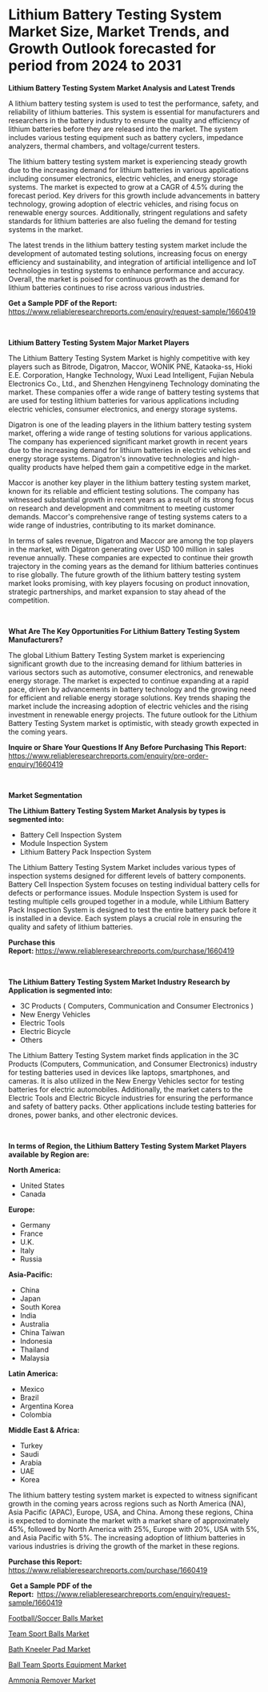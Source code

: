 <p><h1>Lithium Battery Testing System Market Size, Market Trends, and Growth Outlook forecasted for period from 2024 to 2031</h1></p><p><strong>Lithium Battery Testing System Market Analysis and Latest Trends</strong></p>
<p><p>A lithium battery testing system is used to test the performance, safety, and reliability of lithium batteries. This system is essential for manufacturers and researchers in the battery industry to ensure the quality and efficiency of lithium batteries before they are released into the market. The system includes various testing equipment such as battery cyclers, impedance analyzers, thermal chambers, and voltage/current testers.</p><p>The lithium battery testing system market is experiencing steady growth due to the increasing demand for lithium batteries in various applications including consumer electronics, electric vehicles, and energy storage systems. The market is expected to grow at a CAGR of 4.5% during the forecast period. Key drivers for this growth include advancements in battery technology, growing adoption of electric vehicles, and rising focus on renewable energy sources. Additionally, stringent regulations and safety standards for lithium batteries are also fueling the demand for testing systems in the market.</p><p>The latest trends in the lithium battery testing system market include the development of automated testing solutions, increasing focus on energy efficiency and sustainability, and integration of artificial intelligence and IoT technologies in testing systems to enhance performance and accuracy. Overall, the market is poised for continuous growth as the demand for lithium batteries continues to rise across various industries.</p></p>
<p><strong>Get a Sample PDF of the Report:&nbsp;</strong> <a href="https://www.reliableresearchreports.com/enquiry/request-sample/1660419">https://www.reliableresearchreports.com/enquiry/request-sample/1660419</a></p>
<p>&nbsp;</p>
<p><strong>Lithium Battery Testing System Major Market Players</strong></p>
<p><p>The Lithium Battery Testing System Market is highly competitive with key players such as Bitrode, Digatron, Maccor, WONIK PNE, Kataoka-ss, Hioki E.E. Corporation, Hangke Technology, Wuxi Lead Intelligent, Fujian Nebula Electronics Co., Ltd., and Shenzhen Hengyineng Technology dominating the market. These companies offer a wide range of battery testing systems that are used for testing lithium batteries for various applications including electric vehicles, consumer electronics, and energy storage systems.</p><p>Digatron is one of the leading players in the lithium battery testing system market, offering a wide range of testing solutions for various applications. The company has experienced significant market growth in recent years due to the increasing demand for lithium batteries in electric vehicles and energy storage systems. Digatron's innovative technologies and high-quality products have helped them gain a competitive edge in the market.</p><p>Maccor is another key player in the lithium battery testing system market, known for its reliable and efficient testing solutions. The company has witnessed substantial growth in recent years as a result of its strong focus on research and development and commitment to meeting customer demands. Maccor's comprehensive range of testing systems caters to a wide range of industries, contributing to its market dominance.</p><p>In terms of sales revenue, Digatron and Maccor are among the top players in the market, with Digatron generating over USD 100 million in sales revenue annually. These companies are expected to continue their growth trajectory in the coming years as the demand for lithium batteries continues to rise globally. The future growth of the lithium battery testing system market looks promising, with key players focusing on product innovation, strategic partnerships, and market expansion to stay ahead of the competition.</p></p>
<p>&nbsp;</p>
<p><strong>What Are The Key Opportunities For Lithium Battery Testing System Manufacturers?</strong></p>
<p><p>The global Lithium Battery Testing System market is experiencing significant growth due to the increasing demand for lithium batteries in various sectors such as automotive, consumer electronics, and renewable energy storage. The market is expected to continue expanding at a rapid pace, driven by advancements in battery technology and the growing need for efficient and reliable energy storage solutions. Key trends shaping the market include the increasing adoption of electric vehicles and the rising investment in renewable energy projects. The future outlook for the Lithium Battery Testing System market is optimistic, with steady growth expected in the coming years.</p></p>
<p><strong>Inquire or Share Your Questions If Any Before Purchasing This Report:</strong> <a href="https://www.reliableresearchreports.com/enquiry/pre-order-enquiry/1660419">https://www.reliableresearchreports.com/enquiry/pre-order-enquiry/1660419</a></p>
<p>&nbsp;</p>
<p><strong>Market Segmentation</strong></p>
<p><strong>The Lithium Battery Testing System Market Analysis by types is segmented into:</strong></p>
<p><ul><li>Battery Cell Inspection System</li><li>Module Inspection System</li><li>Lithium Battery Pack Inspection System</li></ul></p>
<p><p>The Lithium Battery Testing System Market includes various types of inspection systems designed for different levels of battery components. Battery Cell Inspection System focuses on testing individual battery cells for defects or performance issues. Module Inspection System is used for testing multiple cells grouped together in a module, while Lithium Battery Pack Inspection System is designed to test the entire battery pack before it is installed in a device. Each system plays a crucial role in ensuring the quality and safety of lithium batteries.</p></p>
<p><strong>Purchase this Report:&nbsp;</strong><a href="https://www.reliableresearchreports.com/purchase/1660419">https://www.reliableresearchreports.com/purchase/1660419</a></p>
<p>&nbsp;</p>
<p><strong>The Lithium Battery Testing System Market Industry Research by Application is segmented into:</strong></p>
<p><ul><li>3C Products ( Computers, Communication and Consumer Electronics )</li><li>New Energy Vehicles</li><li>Electric Tools</li><li>Electric Bicycle</li><li>Others</li></ul></p>
<p><p>The Lithium Battery Testing System market finds application in the 3C Products (Computers, Communication, and Consumer Electronics) industry for testing batteries used in devices like laptops, smartphones, and cameras. It is also utilized in the New Energy Vehicles sector for testing batteries for electric automobiles. Additionally, the market caters to the Electric Tools and Electric Bicycle industries for ensuring the performance and safety of battery packs. Other applications include testing batteries for drones, power banks, and other electronic devices.</p></p>
<p>&nbsp;</p>
<p><strong>In terms of Region, the Lithium Battery Testing System Market Players available by Region are:</strong></p>
<p>
    <p> <strong> North America: </strong>
        <ul>
            <li>United States</li>
            <li>Canada</li>
        </ul>
        </p> 
    <p> <strong> Europe: </strong>
        <ul>
            <li>Germany</li>
            <li>France</li>
            <li>U.K.</li>
            <li>Italy</li>
            <li>Russia</li>
        </ul>
        </p> 
    <p> <strong> Asia-Pacific: </strong>
        <ul>
            <li>China</li>
            <li>Japan</li>
            <li>South Korea</li>
            <li>India</li>
            <li>Australia</li>
            <li>China Taiwan</li>
            <li>Indonesia</li>
            <li>Thailand</li>
            <li>Malaysia</li>
        </ul>
        </p> 
    <p> <strong> Latin America: </strong>
        <ul>
            <li>Mexico</li>
            <li>Brazil</li>
            <li>Argentina Korea</li>
            <li>Colombia</li>
        </ul>
        </p> 
    <p> <strong> Middle East & Africa: </strong>
        <ul>
            <li>Turkey</li>
            <li>Saudi</li>
            <li>Arabia</li>
            <li>UAE</li>
            <li>Korea</li>
        </ul>
    </p>
    </p>
<p><p>The lithium battery testing system market is expected to witness significant growth in the coming years across regions such as North America (NA), Asia Pacific (APAC), Europe, USA, and China. Among these regions, China is expected to dominate the market with a market share of approximately 45%, followed by North America with 25%, Europe with 20%, USA with 5%, and Asia Pacific with 5%. The increasing adoption of lithium batteries in various industries is driving the growth of the market in these regions.</p></p>
<p><strong>Purchase this Report: </strong><a href="https://www.reliableresearchreports.com/purchase/1660419">https://www.reliableresearchreports.com/purchase/1660419</a></p>
<p>&nbsp;<strong>Get a Sample PDF of the Report:&nbsp;&nbsp;</strong><a href="https://www.reliableresearchreports.com/enquiry/request-sample/1660419">https://www.reliableresearchreports.com/enquiry/request-sample/1660419</a></p>
<p><strong></strong></p>
<p><p><a href="https://cat-emmental-94b.notion.site/Football-Soccer-Balls-Market-Growth-Market-Trends-COVID-19-Impact-and-Forecasts-for-period-from-2-4c39895544044492b56a02c32c21ebf6">Football/Soccer Balls Market</a></p><p><a href="https://silk-columnist-571.notion.site/Team-Sport-Balls-Market-Size-Growth-and-Forecast-from-2024-2031-66f1c4a45f374c6ca4f26eeb19f67d59">Team Sport Balls Market</a></p><p><a href="https://view.publitas.com/reportprime-1/bath-kneeler-pad-market-challenges-opportunities-and-growth-drivers-and-major-market-players-forecasted-for-period-from-2024-2031/">Bath Kneeler Pad Market</a></p><p><a href="https://cat-emmental-94b.notion.site/Ball-Team-Sports-Equipment-Market-Size-Evaluating-its-Market-Trends-Growth-and-Projections-2024--0cd70eb6938f403f9f06cccdab379ff6">Ball Team Sports Equipment Market</a></p><p><a href="https://view.publitas.com/reportprime-1/ammonia-remover-market-analysis-and-market-size-global-industry-overview-market-segmentation-and-forecast-2024-to-2031/">Ammonia Remover Market</a></p></p>